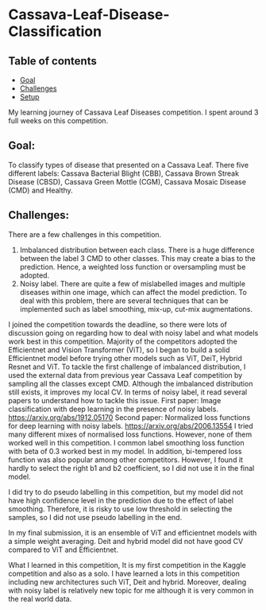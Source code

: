 # Cassava-Leaf-Disease-Classification

## Table of contents
* [Goal](#Goal)
* [Challenges](#challenges)
* [Setup](#setup)

My learning journey of Cassava Leaf Diseases competition. I spent around 3 full weeks on this competition. 

## Goal: 
To classify types of disease that presented on a Cassava Leaf. There five different labels: Cassava Bacterial Blight (CBB), Cassava Brown Streak Disease (CBSD), Cassava Green Mottle (CGM), Cassava Mosaic Disease (CMD) and Healthy.

## Challenges: 
There are a few challenges in this competition.
1. Imbalanced distribution between each class. There is a huge difference between the label 3 CMD to other classes. This may create a bias to the prediction. Hence, a weighted loss function or oversampling must be adopted. 
2. Noisy label. There are quite a few of mislabelled images and multiple diseases within one image, which can affect the model prediction. To deal with this problem, there are several techniques that can be implemented such as label smoothing, mix-up, cut-mix augmentations.

I joined the competition towards the deadline, so there were lots of discussion going on regarding how to deal with noisy label and what models work best in this competition. 
Majority of the competitors adopted the Efficientnet and Vision Transformer (ViT), so I began to build a solid Efficientnet model before trying other models such as ViT, DeiT, Hybrid Resnet and ViT. 
To tackle the first challenge of imbalanced distribution, I used the external data from previous year Cassava Leaf competition by sampling all the classes except CMD. Although the imbalanced distribution still exists, it improves my local CV. 
In terms of noisy label, it read several papers to understand how to tackle this issue. 
First paper: Image classification with deep learning in the presence of noisy labels.
https://arxiv.org/abs/1912.05170
Second paper: Normalized loss functions for deep learning with noisy labels.
https://arxiv.org/abs/2006.13554
I tried many different mixes of normalised loss functions. However, none of them worked well in this competition. I common label smoothing loss function with beta of 0.3 worked best in my model. In addition, bi-tempered loss function was also popular among other competitors. However, I found it hardly to select the right b1 and b2 coefficient, so I did not use it in the final model. 

I did try to do pseudo labelling in this competition, but my model did not have high confidence level in the prediction due to the effect of label smoothing. Therefore, it is risky to use low threshold in selecting the samples, so I did not use pseudo labelling in the end. 

In my final submission, it is an ensemble of ViT and efficientnet models with a simple weight averaging. Deit and hybrid model did not have good CV compared to ViT and Efficientnet. 

What I learned in this competition, 
It is my first competition in the Kaggle competition and also as a solo. I have learned a lots in this competition including new architectures such ViT, Deit and hybrid. Moreover, dealing with noisy label is relatively new topic for me although it is very common in the real world data. 

